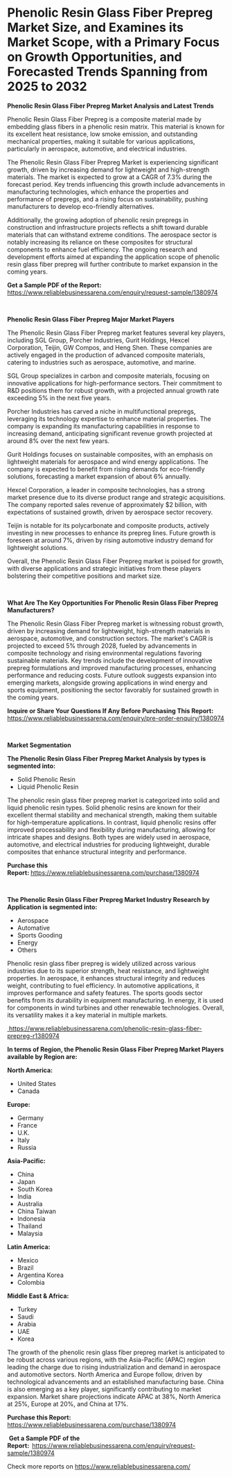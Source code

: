 <p><h1>Phenolic Resin Glass Fiber Prepreg Market Size, and Examines its Market Scope, with a Primary Focus on Growth Opportunities, and Forecasted Trends Spanning from 2025 to 2032</h1></p><p><strong>Phenolic Resin Glass Fiber Prepreg Market Analysis and Latest Trends</strong></p>
<p><p>Phenolic Resin Glass Fiber Prepreg is a composite material made by embedding glass fibers in a phenolic resin matrix. This material is known for its excellent heat resistance, low smoke emission, and outstanding mechanical properties, making it suitable for various applications, particularly in aerospace, automotive, and electrical industries.</p><p>The Phenolic Resin Glass Fiber Prepreg Market is experiencing significant growth, driven by increasing demand for lightweight and high-strength materials. The market is expected to grow at a CAGR of 7.3% during the forecast period. Key trends influencing this growth include advancements in manufacturing technologies, which enhance the properties and performance of prepregs, and a rising focus on sustainability, pushing manufacturers to develop eco-friendly alternatives. </p><p>Additionally, the growing adoption of phenolic resin prepregs in construction and infrastructure projects reflects a shift toward durable materials that can withstand extreme conditions. The aerospace sector is notably increasing its reliance on these composites for structural components to enhance fuel efficiency. The ongoing research and development efforts aimed at expanding the application scope of phenolic resin glass fiber prepreg will further contribute to market expansion in the coming years.</p></p>
<p><strong>Get a Sample PDF of the Report:&nbsp;</strong> <a href="https://www.reliablebusinessarena.com/enquiry/request-sample/1380974?utm_campaign=3121&utm_medium=2&utm_source=Github&utm_content=ia&utm_term=02042025&utm_id=phenolic-resin-glass-fiber-prepreg">https://www.reliablebusinessarena.com/enquiry/request-sample/1380974</a></p>
<p>&nbsp;</p>
<p><strong>Phenolic Resin Glass Fiber Prepreg Major Market Players</strong></p>
<p><p>The Phenolic Resin Glass Fiber Prepreg market features several key players, including SGL Group, Porcher Industries, Gurit Holdings, Hexcel Corporation, Teijin, GW Compos, and Heng Shen. These companies are actively engaged in the production of advanced composite materials, catering to industries such as aerospace, automotive, and marine.</p><p>SGL Group specializes in carbon and composite materials, focusing on innovative applications for high-performance sectors. Their commitment to R&D positions them for robust growth, with a projected annual growth rate exceeding 5% in the next five years.</p><p>Porcher Industries has carved a niche in multifunctional prepregs, leveraging its technology expertise to enhance material properties. The company is expanding its manufacturing capabilities in response to increasing demand, anticipating significant revenue growth projected at around 8% over the next few years.</p><p>Gurit Holdings focuses on sustainable composites, with an emphasis on lightweight materials for aerospace and wind energy applications. The company is expected to benefit from rising demands for eco-friendly solutions, forecasting a market expansion of about 6% annually.</p><p>Hexcel Corporation, a leader in composite technologies, has a strong market presence due to its diverse product range and strategic acquisitions. The company reported sales revenue of approximately $2 billion, with expectations of sustained growth, driven by aerospace sector recovery.</p><p>Teijin is notable for its polycarbonate and composite products, actively investing in new processes to enhance its prepreg lines. Future growth is foreseen at around 7%, driven by rising automotive industry demand for lightweight solutions.</p><p>Overall, the Phenolic Resin Glass Fiber Prepreg market is poised for growth, with diverse applications and strategic initiatives from these players bolstering their competitive positions and market size.</p></p>
<p>&nbsp;</p>
<p><strong>What Are The Key Opportunities For Phenolic Resin Glass Fiber Prepreg Manufacturers?</strong></p>
<p><p>The Phenolic Resin Glass Fiber Prepreg market is witnessing robust growth, driven by increasing demand for lightweight, high-strength materials in aerospace, automotive, and construction sectors. The market's CAGR is projected to exceed 5% through 2028, fueled by advancements in composite technology and rising environmental regulations favoring sustainable materials. Key trends include the development of innovative prepreg formulations and improved manufacturing processes, enhancing performance and reducing costs. Future outlook suggests expansion into emerging markets, alongside growing applications in wind energy and sports equipment, positioning the sector favorably for sustained growth in the coming years.</p></p>
<p><strong>Inquire or Share Your Questions If Any Before Purchasing This Report:</strong> <a href="https://www.reliablebusinessarena.com/enquiry/pre-order-enquiry/1380974?utm_campaign=3121&utm_medium=2&utm_source=Github&utm_content=ia&utm_term=02042025&utm_id=phenolic-resin-glass-fiber-prepreg">https://www.reliablebusinessarena.com/enquiry/pre-order-enquiry/1380974</a></p>
<p>&nbsp;</p>
<p><strong>Market Segmentation</strong></p>
<p><strong>The Phenolic Resin Glass Fiber Prepreg Market Analysis by types is segmented into:</strong></p>
<p><ul><li>Solid Phenolic Resin</li><li>Liquid Phenolic Resin</li></ul></p>
<p><p>The phenolic resin glass fiber prepreg market is categorized into solid and liquid phenolic resin types. Solid phenolic resins are known for their excellent thermal stability and mechanical strength, making them suitable for high-temperature applications. In contrast, liquid phenolic resins offer improved processability and flexibility during manufacturing, allowing for intricate shapes and designs. Both types are widely used in aerospace, automotive, and electrical industries for producing lightweight, durable composites that enhance structural integrity and performance.</p></p>
<p><strong>Purchase this Report:&nbsp;</strong><a href="https://www.reliablebusinessarena.com/purchase/1380974?utm_campaign=3121&utm_medium=2&utm_source=Github&utm_content=ia&utm_term=02042025&utm_id=phenolic-resin-glass-fiber-prepreg">https://www.reliablebusinessarena.com/purchase/1380974</a></p>
<p>&nbsp;</p>
<p><strong>The Phenolic Resin Glass Fiber Prepreg Market Industry Research by Application is segmented into:</strong></p>
<p><ul><li>Aerospace</li><li>Automative</li><li>Sports Gooding</li><li>Energy</li><li>Others</li></ul></p>
<p><p>Phenolic resin glass fiber prepreg is widely utilized across various industries due to its superior strength, heat resistance, and lightweight properties. In aerospace, it enhances structural integrity and reduces weight, contributing to fuel efficiency. In automotive applications, it improves performance and safety features. The sports goods sector benefits from its durability in equipment manufacturing. In energy, it is used for components in wind turbines and other renewable technologies. Overall, its versatility makes it a key material in multiple markets.</p></p>
<p><a href="https://www.reliablebusinessarena.com/phenolic-resin-glass-fiber-prepreg-r1380974?utm_campaign=3121&utm_medium=2&utm_source=Github&utm_content=ia&utm_term=02042025&utm_id=phenolic-resin-glass-fiber-prepreg">&nbsp;https://www.reliablebusinessarena.com/phenolic-resin-glass-fiber-prepreg-r1380974</a></p>
<p><strong>In terms of Region, the Phenolic Resin Glass Fiber Prepreg Market Players available by Region are:</strong></p>
<p>
    <p> <strong> North America: </strong>
        <ul>
            <li>United States</li>
            <li>Canada</li>
        </ul>
        </p> 
    <p> <strong> Europe: </strong>
        <ul>
            <li>Germany</li>
            <li>France</li>
            <li>U.K.</li>
            <li>Italy</li>
            <li>Russia</li>
        </ul>
        </p> 
    <p> <strong> Asia-Pacific: </strong>
        <ul>
            <li>China</li>
            <li>Japan</li>
            <li>South Korea</li>
            <li>India</li>
            <li>Australia</li>
            <li>China Taiwan</li>
            <li>Indonesia</li>
            <li>Thailand</li>
            <li>Malaysia</li>
        </ul>
        </p> 
    <p> <strong> Latin America: </strong>
        <ul>
            <li>Mexico</li>
            <li>Brazil</li>
            <li>Argentina Korea</li>
            <li>Colombia</li>
        </ul>
        </p> 
    <p> <strong> Middle East & Africa: </strong>
        <ul>
            <li>Turkey</li>
            <li>Saudi</li>
            <li>Arabia</li>
            <li>UAE</li>
            <li>Korea</li>
        </ul>
    </p>
    </p>
<p><p>The growth of the phenolic resin glass fiber prepreg market is anticipated to be robust across various regions, with the Asia-Pacific (APAC) region leading the charge due to rising industrialization and demand in aerospace and automotive sectors. North America and Europe follow, driven by technological advancements and an established manufacturing base. China is also emerging as a key player, significantly contributing to market expansion. Market share projections indicate APAC at 38%, North America at 25%, Europe at 20%, and China at 17%.</p></p>
<p><strong>Purchase this Report: </strong><a href="https://www.reliablebusinessarena.com/purchase/1380974?utm_campaign=3121&utm_medium=2&utm_source=Github&utm_content=ia&utm_term=02042025&utm_id=phenolic-resin-glass-fiber-prepreg">https://www.reliablebusinessarena.com/purchase/1380974</a></p>
<p>&nbsp;<strong>Get a Sample PDF of the Report:&nbsp;&nbsp;</strong><a href="https://www.reliablebusinessarena.com/enquiry/request-sample/1380974?utm_campaign=3121&utm_medium=2&utm_source=Github&utm_content=ia&utm_term=02042025&utm_id=phenolic-resin-glass-fiber-prepreg">https://www.reliablebusinessarena.com/enquiry/request-sample/1380974</a></p>
<p><strong></strong></p>
<p>Check more reports on <a href="https://www.reliablebusinessarena.com/?utm_campaign=3121&utm_medium=2&utm_source=Github&utm_content=ia&utm_term=02042025&utm_id=phenolic-resin-glass-fiber-prepreg">https://www.reliablebusinessarena.com/</a></p>